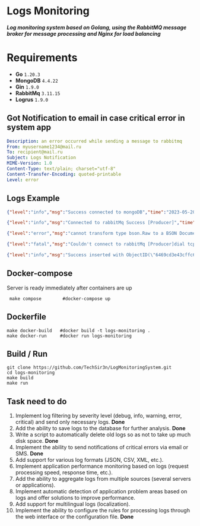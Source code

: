 # Logs Monitoring

***Log monitoring system based on Golang, using the RabbitMQ message broker for message processing and Nginx for load balancing***

# Requirements
* **Go** `1.20.3`
* **MongoDB** `4.4.22`
* **Gin** `1.9.0`
* **RabbitMq** `3.11.15`
* **Logrus** `1.9.0`


## Got Notification to email in case critical error in system app 
```yaml
Description: an error occurred while sending a message to rabbitmq
From: myusername1234@mail.ru
To: recipient@mail.ru
Subject: Logs Notification
MIME-Version: 1.0
Content-Type: text/plain; charset="utf-8"
Content-Transfer-Encoding: quoted-printable
Level: error
```

## Logs Example
```json
{"level":"info","msg":"Success connected to mongoDB","time":"2023-05-20T16:52:15+03:00"}

{"level":"info","msg":"Connected to rabbitMq Success [Producer]","time":"2023-05-20T17:03:53+03:00"}

{"level":"error","msg":"cannot transform type bson.Raw to a BSON Document: length read exceeds number of bytes available. length=37 bytes=1701585531","time":"2023-05-20T17:32:49+03:00"}

{"level":"fatal","msg":"Couldn't connect to rabbitMq [Producer]dial tcp 127.0.0.1:5673: connect: connection refused","time":"2023-05-20T17:17:45+03:00"}

{"level":"info","msg":"Success inserted with ObjectID(\"6469cd3e43cffc658603027b\")","time":"2023-05-21T10:50:22+03:00"}
```

## Docker-compose
Server is ready immediately after containers are up
```shell
 make compose        #docker-compose up
```

## Dockerfile 
```shell
make docker-build   #docker build -t logs-monitoring .
make docker-run     #docker run logs-monitoring
```

## Build / Run

```shell
git clone https://github.com/TechSir3n/LogMonitoringSystem.git
cd logs-monitoring
make build
make run 
```

## Task need to do 
1. Implement log filtering by severity level (debug, info, warning, error, critical) and send only necessary logs. **Done**
2. Add the ability to save logs to the database for further analysis. **Done**
3. Write a script to automatically delete old logs so as not to take up much disk space. **Done**
4. Implement the ability to send notifications of critical errors via email or SMS. **Done**
5. Add support for various log formats (JSON, CSV, XML, etc.).
6. Implement application performance monitoring based on logs (request processing speed, response time, etc.).
7. Add the ability to aggregate logs from multiple sources (several servers or applications).
8. Implement automatic detection of application problem areas based on logs and offer solutions to improve performance.
9. Add support for multilingual logs (localization).
10. Implement the ability to configure the rules for processing logs through the web interface or the configuration file. **Done**